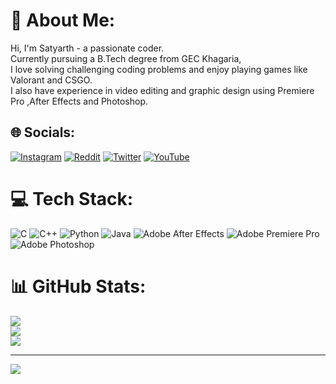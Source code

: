 # 💫 About Me:
Hi, I'm Satyarth - a passionate coder. <br>Currently pursuing a B.Tech degree from GEC Khagaria,<br>I love solving challenging coding problems and enjoy playing games like Valorant and CSGO.<br> I also have experience in video editing and graphic design using Premiere Pro ,After Effects and Photoshop.


## 🌐 Socials:
[![Instagram](https://img.shields.io/badge/Instagram-%23E4405F.svg?logo=Instagram&logoColor=white)](https://instagram.com/satya_8s) [![Reddit](https://img.shields.io/badge/Reddit-%23FF4500.svg?logo=Reddit&logoColor=white)](https://reddit.com/user/Low_Weather_446) [![Twitter](https://img.shields.io/badge/Twitter-%231DA1F2.svg?logo=Twitter&logoColor=white)](https://twitter.com/satyarth08) [![YouTube](https://img.shields.io/badge/YouTube-%23FF0000.svg?logo=YouTube&logoColor=white)](https://youtube.com/@SatyarthPrakash) 

# 💻 Tech Stack:
![C](https://img.shields.io/badge/c-%2300599C.svg?style=flat-square&logo=c&logoColor=white) ![C++](https://img.shields.io/badge/c++-%2300599C.svg?style=flat-square&logo=c%2B%2B&logoColor=white) ![Python](https://img.shields.io/badge/python-3670A0?style=flat-square&logo=python&logoColor=ffdd54) ![Java](https://img.shields.io/badge/java-%23ED8B00.svg?style=flat-square&logo=java&logoColor=white) ![Adobe After Effects](https://img.shields.io/badge/Adobe%20After%20Effects-9999FF.svg?style=flat-square&logo=Adobe%20After%20Effects&logoColor=white) ![Adobe Premiere Pro](https://img.shields.io/badge/Adobe%20Premiere%20Pro-9999FF.svg?style=flat-square&logo=Adobe%20Premiere%20Pro&logoColor=white) ![Adobe Photoshop](https://img.shields.io/badge/adobephotoshop-%2331A8FF.svg?style=flat-square&logo=adobephotoshop&logoColor=white)
# 📊 GitHub Stats:
![](https://github-readme-stats.vercel.app/api?username=satyarth8&theme=vision-friendly-dark&hide_border=false&include_all_commits=false&count_private=true)<br/>
![](https://github-readme-streak-stats.herokuapp.com/?user=satyarth8&theme=vision-friendly-dark&hide_border=false)<br/>
![](https://github-readme-stats.vercel.app/api/top-langs/?username=satyarth8&theme=vision-friendly-dark&hide_border=false&include_all_commits=false&count_private=true&layout=compact)

---
[![](https://visitcount.itsvg.in/api?id=satyarth8&icon=0&color=0)](https://visitcount.itsvg.in)

<!-- Proudly created with GPRM ( https://gprm.itsvg.in ) -->
